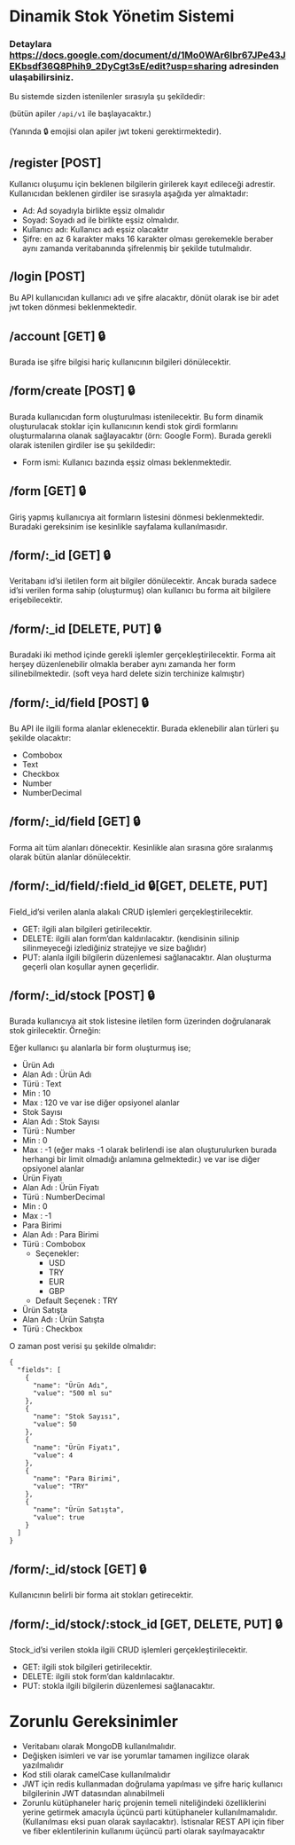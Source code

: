
# Dinamik Stok Yönetim Sistemi
### Detaylara https://docs.google.com/document/d/1Mo0WAr6lbr67JPe43JEKbsdf36Q8Phih9_2DyCgt3sE/edit?usp=sharing adresinden ulaşabilirsiniz.
Bu sistemde sizden istenilenler sırasıyla şu şekildedir:

(bütün apiler `/api/v1` ile başlayacaktır.)

(Yanında 🔒 emojisi olan apiler jwt tokeni gerektirmektedir).

## /register [POST]

Kullanıcı oluşumu için beklenen bilgilerin girilerek kayıt edileceği adrestir. Kullanıcıdan beklenen girdiler ise sırasıyla aşağıda yer almaktadır:

- Ad: Ad soyadıyla birlikte eşsiz olmalıdır
- Soyad: Soyadı ad ile birlikte eşsiz olmalıdır.
- Kullanıcı adı: Kullanıcı adı eşsiz olacaktır
- Şifre: en az 6 karakter maks 16 karakter olması gerekemekle beraber aynı zamanda veritabanında şifrelenmiş bir şekilde tutulmalıdır.

## /login [POST]

Bu API kullanıcıdan kullanıcı adı ve şifre alacaktır, dönüt olarak ise bir adet jwt token dönmesi beklenmektedir.

## /account [GET] 🔒

Burada ise şifre bilgisi hariç kullanıcının bilgileri dönülecektir.

## /form/create [POST] 🔒

Burada kullanıcıdan form oluşturulması istenilecektir. Bu form dinamik oluşturulacak stoklar için kullanıcının kendi stok girdi formlarını oluşturmalarına olanak sağlayacaktır (örn: Google Form). Burada gerekli olarak istenilen girdiler ise şu şekildedir:

- Form ismi: Kullanıcı bazında eşsiz olması beklenmektedir.

## /form [GET] 🔒

Giriş yapmış kullanıcıya ait formların listesini dönmesi beklenmektedir. Buradaki gereksinim ise kesinlikle sayfalama kullanılmasıdır.

## /form/:_id [GET] 🔒

Veritabanı id’si iletilen form ait bilgiler dönülecektir. Ancak burada sadece id’si verilen forma sahip (oluşturmuş) olan kullanıcı bu forma ait bilgilere erişebilecektir.

## /form/:_id [DELETE, PUT] 🔒

Buradaki iki method içinde gerekli işlemler gerçekleştirilecektir. Forma ait herşey düzenlenebilir olmakla beraber aynı zamanda her form silinebilmektedir. (soft veya hard delete sizin terchinize kalmıştır)

## /form/:_id/field [POST] 🔒

Bu API ile ilgili forma alanlar eklenecektir. Burada eklenebilir alan türleri şu şekilde olacaktır:

- Combobox
- Text
- Checkbox
- Number
- NumberDecimal

## /form/:_id/field [GET] 🔒

Forma ait tüm alanları dönecektir. Kesinlikle alan sırasına göre sıralanmış olarak bütün alanlar dönülecektir.

## /form/:_id/field/:field_id 🔒[GET, DELETE, PUT]

Field_id’si verilen alanla alakalı CRUD işlemleri gerçekleştirilecektir.

- GET: ilgili alan bilgileri getirilecektir.
- DELETE: ilgili alan form’dan kaldırılacaktır. (kendisinin silinip silinmeyeceği izlediğiniz stratejiye ve size bağlıdır)
- PUT: alanla ilgili bilgilerin düzenlemesi sağlanacaktır. Alan oluşturma geçerli olan koşullar aynen geçerlidir.


## /form/:_id/stock [POST] 🔒

Burada kullanıcıya ait stok listesine iletilen form üzerinden doğrulanarak stok girilecektir. Örneğin:

Eğer kullanıcı şu alanlarla bir form oluşturmuş ise;
- Ürün Adı
- Alan Adı : Ürün Adı
- Türü : Text
- Min : 10
- Max : 120
ve var ise diğer opsiyonel alanlar
- Stok Sayısı
- Alan Adı : Stok Sayısı
- Türü : Number
- Min : 0
- Max : -1 (eğer maks -1 olarak belirlendi ise alan oluşturulurken burada herhangi bir limit olmadığı anlamına gelmektedir.)
ve var ise diğer opsiyonel alanlar
- Ürün Fiyatı
- Alan Adı : Ürün Fiyatı
- Türü : NumberDecimal
- Min : 0
- Max : -1
- Para Birimi
- Alan Adı : Para Birimi
- Türü : Combobox
  - Seçenekler:
    - USD
    - TRY
    - EUR
    - GBP
  - Default Seçenek : TRY
- Ürün Satışta
- Alan Adı : Ürün Satışta
- Türü : Checkbox

O zaman post verisi şu şekilde olmalıdır:

  
    {
      "fields": [
        {
          "name": "Ürün Adı",
          "value": "500 ml su"
        },
        {
          "name": "Stok Sayısı",
          "value": 50
        },
        {
          "name": "Ürün Fiyatı",
          "value": 4
        },
        {
          "name": "Para Birimi",
          "value": "TRY"
        },
        {
          "name": "Ürün Satışta",
          "value": true
        }
      ]
    }
## /form/:_id/stock [GET] 🔒

Kullanıcının belirli bir forma ait stokları getirecektir.

## /form/:_id/stock/:stock_id [GET, DELETE, PUT] 🔒

Stock_id’si verilen stokla ilgili CRUD işlemleri gerçekleştirilecektir.

- GET: ilgili stok bilgileri getirilecektir.
- DELETE: ilgili stok form’dan kaldırılacaktır.
- PUT: stokla ilgili bilgilerin düzenlemesi sağlanacaktır.
# Zorunlu Gereksinimler
- Veritabanı olarak MongoDB kullanılmalıdır.
- Değişken isimleri ve var ise yorumlar tamamen ingilizce olarak yazılmalıdır
- Kod stili olarak camelCase kullanılmalıdır
- JWT için redis kullanmadan doğrulama yapılması ve şifre hariç kullanıcı bilgilerinin JWT datasından alınabilmeli
- Zorunlu kütüphaneler hariç projenin temeli niteliğindeki özelliklerini yerine getirmek amacıyla üçüncü parti kütüphaneler kullanılmamalıdır. (Kullanılması eksi puan olarak sayılacaktır). İstisnalar REST API için fiber ve fiber eklentilerinin kullanımı üçüncü parti olarak sayılmayacaktır
